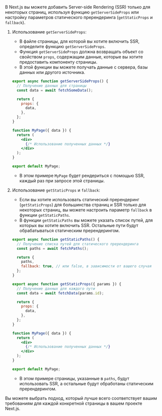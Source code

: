 В Next.js вы можете добавить Server-side Rendering (SSR) только для некоторых страниц, используя функцию `getServerSideProps` или настройку параметров статического пререндеринга (`getStaticProps` и `fallback`).

1. Использование `getServerSideProps`:
   - В файле страницы, для которой вы хотите включить SSR, определите функцию `getServerSideProps`.
   - Функция `getServerSideProps` должна возвращать объект со свойством `props`, содержащим данные, которые вы хотите предоставить компоненту страницы.
   - В этой функции вы можете получать данные с сервера, базы данных или другого источника.

   ```jsx
   export async function getServerSideProps() {
     // Получение данных для страницы
     const data = await fetchSomeData();
   
     return {
       props: {
         data,
       },
     };
   }
   
   function MyPage({ data }) {
     return (
       <div>
         {/* Использование полученных данных */}
       </div>
     );
   }
   
   export default MyPage;
   ```

   - В этом примере `MyPage` будет рендериться с помощью SSR, каждый раз при запросе этой страницы.

2. Использование `getStaticProps` и `fallback`:
   - Если вы хотите использовать статический пререндеринг (`getStaticProps`) для большинства страниц и SSR только для некоторых страниц, вы можете настроить параметр `fallback` в функции `getStaticPaths`.
   - В функции `getStaticPaths` вы можете указать список путей, для которых вы хотите включить SSR. Остальные пути будут обрабатываться статическим пререндерингом.

   ```jsx
   export async function getStaticPaths() {
     // Получение списка путей для статического пререндеринга
     const paths = await fetchPaths();
   
     return {
       paths,
       fallback: true, // или false, в зависимости от вашего случая
     };
   }
   
   export async function getStaticProps({ params }) {
     // Получение данных для каждого пути
     const data = await fetchData(params.id);
   
     return {
       props: {
         data,
       },
     };
   }
   
   function MyPage({ data }) {
     return (
       <div>
         {/* Использование полученных данных */}
       </div>
     );
   }
   
   export default MyPage;
   ```

   - В этом примере страницы, указанные в `paths`, будут использовать SSR, а остальные будут обработаны статическим пререндерингом.

Вы можете выбрать подход, который лучше всего соответствует вашим требованиям для каждой конкретной страницы в вашем проекте Next.js.